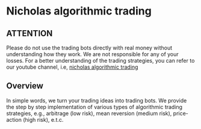 # Nicholas algorithmic trading
## ATTENTION
Please do not use the trading bots directly with real money without understanding how they work. We are not responsible for any of your losses.
For a better understanding of the trading strategies, you can refer to our youtube channel, i.e, [nicholas algorithmic trading](https://www.youtube.com/channel/UCskIQ8fzZ5lD1a9H_aLIZpg)
## Overview
In simple words, we turn your trading ideas into trading bots.
We provide the step by step implementation of various types of algorithmic trading strategies, e.g., arbitrage (low risk), mean reversion (medium risk), price-action (high risk), e.t.c.

